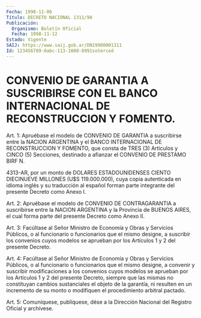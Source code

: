 ```yaml
---
Fecha: 1998-11-06
Título: DECRETO NACIONAL 1311/98
Publicación:
  Organismo: Boletín Oficial
  Fecha: 1998-11-12
Estado: Vigente
SAIJ: https://www.saij.gob.ar/DN19980001311
Id: 123456789-0abc-113-1000-8991soterced
---
```

# CONVENIO DE GARANTIA A SUSCRIBIRSE CON EL BANCO INTERNACIONAL DE RECONSTRUCCION Y FOMENTO.

<a id="1"></a>
Art.  1: Apruébase  el  modelo  de  CONVENIO  DE  GARANTIA a suscribirse  entre  la NACION ARGENTINA y el BANCO INTERNACIONAL DE RECONSTRUCCION Y FOMENTO,  que consta de TRES (3) Artículos y CINCO (5) Secciones, destinado a afianzar el CONVENIO DE PRESTAMO BIRF N.

4313-AR, por un monto de DOLARES ESTADOUNIDENSES  CIENTO DIECINUEVE MILLONES (U$S 119.000.000), cuya copia autenticada en idioma inglés y  su  traducción al español forman parte integrante  del  presente Decreto como Anexo I.

<a id="2"></a>
Art. 2: Apruébase  el  modelo  de  CONVENIO  DE  CONTRAGARANTIA a suscribirse  entre  la  NACION ARGENTINA y la Provincia  de  BUENOS AIRES, el cual forma parte  del  presente  Decreto  como  Anexo  II.

<a id="3"></a>
Art.  3: Facúltase  al  Señor  Ministro  de  Economía  y  Obras y Servicios  Públicos,  o  al funcionario o funcionarios que el mismo designe, a suscribir los convenios  cuyos  modelos  se aprueban por los Artículos 1 y 2 del presente Decreto.

<a id="4"></a>
Art.  4:  Facúltase  al  Señor  Ministro  de  Economía  y Obras  y Servicios  Públicos,  o al funcionario o funcionarios que el  mismo designe,  a convenir y suscribir  modificaciones  a  los  convenios cuyos modelos  se  aprueban  por  los  Artículos 1 y 2 del presente Decreto, siempre que las mismas no constituyan cambios sustanciales el objeto de la garantía, ni resulten en  un incremento de su monto o modifiquen el procedimiento arbitral pactado.

<a id="5"></a>
Art. 5: Comuníquese, publíquese, dése a la  Dirección Nacional del Registro Oficial y archívese.